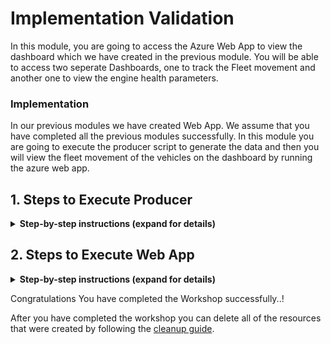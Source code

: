 # Implementation Validation 

In this module, you are going to access the Azure Web App to view the dashboard which we have created in the previous module. You will be able to access two seperate Dashboards, one to track the Fleet movement and another one to view the engine health parameters. 

### Implementation

In our previous modules we have created Web App. We assume that you have completed all the previous modules successfully. In this module you are going to execute the producer script to generate the data and then you will view the fleet movement of the vehicles on the dashboard by running the azure web app.

## 1. Steps to Execute Producer

<details>
<summary><strong>Step-by-step instructions (expand for details)</strong></summary><p>
 
1. Open Azure Portal home page.

1. Click on **Cloud shell** to open the Azure PowerShell command-line.

  	![HERE Maps & Location Services Data Streams](../Images/1_AzureHome_CloudShell.png)

1. It may take few seconds for **PowerShell command-line** to be configured for your account.

	![HERE Maps & Location Services Data Streams](../Images/2_PowershellCommandline.png)
	
1. By default, the path of PowerShell will be in the Azure directory. We need to set location to our home directory to execute our Producer script. Execute the below command to set location to your home path.

                >Set-Location $home 
	
		
6. Above command would have changed the current path and it should be set as your home path.


1. Navigate to the **Producer** directory by executing the below command.

                >cd Producer
	
  
1. You can simulate up to 10 Trucks to generate the data. You can mention the number of trucks by mentioning it as an argument in the command line. You can mention any value between 1-10.

              	>node producer.js 8

	![HERE Maps & Location Services Data Streams](../Images/10_ProducerResultConsole_2.png)
  
  
 1. Keep this window open so that producer can keep generating the data.
  
</p></details>

## 2. Steps to Execute Web App

<details>
<summary><strong>Step-by-step instructions (expand for details)</strong></summary><p>

1. Open the browser tab and enter the Web App URL which you copied/saved in the previous module. It will be similar to below format. 

 		Eg: https://fleetdashboard.azurewebsites.net

1. You should be able to see the Map dashboard. Based on your truck count in the producer script, the Truck icons will be displayed on the Map.

1. You should be able to see simulated movement of the vehicles on the dashboard.

  	![HERE Maps & Location Services Data Streams](../Images/3_DashboardOutput.PNG)

1. To access the Line Graph dashboard, type /graph in the URL and access the same in the web browser. 

              Eg: https://fleetdashboard.azurewebsites.net/graph
              
    ![HERE Maps & Location Services Data Streams](../Images/4_DashboardOutput_Graph.PNG)


1. It will open a web page where you can select any vehicle from the dropdown. 

    ![HERE Maps & Location Services Data Streams](../Images/5_DashboardOutput_Graph_Select.PNG)
    
1. Click on textbox to select the vehicle. 

    ![HERE Maps & Location Services Data Streams](../Images/6_DashboardOutput_Graph_Select.png)
    
1. Select the Truck and click on Submit button, it will plot the Line graph of Engine Temperature, Engine RPM, Engine Load and Coolant Temperature.

    ![HERE Maps & Location Services Data Streams](../Images/7_LineGraph_DashboardOutput.PNG)
    
    
    ![HERE Maps & Location Services Data Streams](../Images/8_LineGraph_DashboardOutput.PNG)

  
</p></details>




Congratulations You have completed the Workshop successfully..!
  
After you have completed the workshop you can delete all of the resources that were created by following the [cleanup guide][cleanup].



[cleanup]: ../5_CleanUp/


